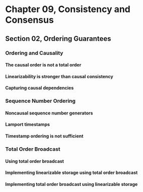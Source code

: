 # Chapter 09, Consistency and Consensus
## Section 02, Ordering Guarantees

### Ordering and Causality

#### The causal order is not a total order

#### Linearizability is stronger than causal consistency

#### Capturing causal dependencies

### Sequence Number Ordering

#### Noncausal sequence number generators

#### Lamport timestamps

#### Timestamp ordering is not sufficient

### Total Order Broadcast

#### Using total order broadcast

#### Implementing linearizable storage using total order broadcast

#### Implementing total order broadcast using linearizable storage